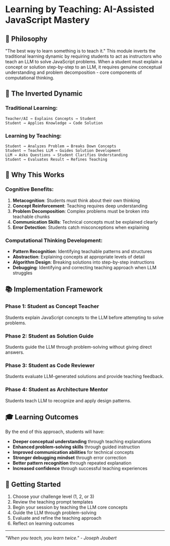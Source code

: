 # Learning by Teaching: AI-Assisted JavaScript Mastery

## 🎯 Philosophy

"The best way to learn something is to teach it." This module inverts the traditional learning dynamic by requiring students to act as instructors who teach an LLM to solve JavaScript problems. When a student must explain a concept or solution step-by-step to an LLM, it requires genuine conceptual understanding and problem decomposition - core components of computational thinking.

## 🔄 The Inverted Dynamic

### Traditional Learning:
```
Teacher/AI → Explains Concepts → Student
Student → Applies Knowledge → Code Solution
```

### Learning by Teaching:
```
Student → Analyzes Problem → Breaks Down Concepts
Student → Teaches LLM → Guides Solution Development
LLM → Asks Questions → Student Clarifies Understanding
Student → Evaluates Result → Refines Teaching
```

## 🧠 Why This Works

### Cognitive Benefits:
1. **Metacognition**: Students must think about their own thinking
2. **Concept Reinforcement**: Teaching requires deep understanding
3. **Problem Decomposition**: Complex problems must be broken into teachable chunks
4. **Communication Skills**: Technical concepts must be explained clearly
5. **Error Detection**: Students catch misconceptions when explaining

### Computational Thinking Development:
- **Pattern Recognition**: Identifying teachable patterns and structures
- **Abstraction**: Explaining concepts at appropriate levels of detail
- **Algorithm Design**: Breaking solutions into step-by-step instructions
- **Debugging**: Identifying and correcting teaching approach when LLM struggles

## 📚 Implementation Framework

### Phase 1: Student as Concept Teacher
Students explain JavaScript concepts to the LLM before attempting to solve problems.

### Phase 2: Student as Solution Guide
Students guide the LLM through problem-solving without giving direct answers.

### Phase 3: Student as Code Reviewer
Students evaluate LLM-generated solutions and provide teaching feedback.

### Phase 4: Student as Architecture Mentor
Students teach LLM to recognize and apply design patterns.

## 🎓 Learning Outcomes

By the end of this approach, students will have:
- **Deeper conceptual understanding** through teaching explanations
- **Enhanced problem-solving skills** through guided instruction
- **Improved communication abilities** for technical concepts
- **Stronger debugging mindset** through error correction
- **Better pattern recognition** through repeated explanation
- **Increased confidence** through successful teaching experiences

## 🚀 Getting Started

1. Choose your challenge level (1, 2, or 3)
2. Review the teaching prompt templates
3. Begin your session by teaching the LLM core concepts
4. Guide the LLM through problem-solving
5. Evaluate and refine the teaching approach
6. Reflect on learning outcomes

---

*"When you teach, you learn twice." - Joseph Joubert*